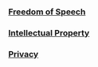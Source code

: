 ### [Freedom of Speech](FreedomOfSpeech.md)
### [Intellectual Property](IP.md)
### [Privacy](PRIVACY.md)
